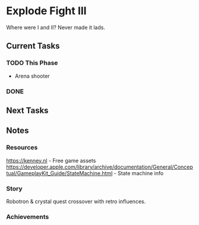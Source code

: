 # Explode Fight III
Where were I and II? Never made it lads.

## Current Tasks

### TODO This Phase
- Arena shooter

### DONE

## Next Tasks

## Notes

### Resources
https://kenney.nl - Free game assets  
https://developer.apple.com/library/archive/documentation/General/Conceptual/GameplayKit_Guide/StateMachine.html - State machine info  

### Story
Robotron & crystal quest crossover with retro influences.

### Achievements
